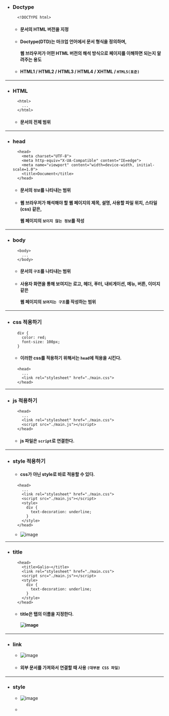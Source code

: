 - ### Doctype
  ```
    <!DOCTYPE html>
  ```
  - #### 문서의 HTML 버전을 지정
  - #### Doctype(DTD)는 마크업 언어에서 문서 형식을 정의하며, <br><br> 웹 브라우저가 어떤 HTML 버전의 해석 방식으로 페이지를 이해하면 되는지 알려주는 용도
  - #### HTML1 / HTML2 / HTML3 / HTML4 / XHTML / `HTML5(표준)`
------
- ### HTML
  ```
    <html>
      ...
    </html>
  ```
  - #### 문서의 전체 범위
----
- ### head
  ```
    <head>
      <meta charset="UTF-8">
      <meta http-equiv="X-UA-Compatible" content="IE=edge">
      <meta name="viewport" content="width=device-width, initial-scale=1.0">
      <title>Document</title>
    </head>
  ```
  - #### 문서의 `정보`를 나타내는 범위
  - #### 웹 브라우저가 해석해야 할 웹 페이지의 제목, 설명, 사용할 파일 위치, 스타일(css) 같은, <br><br> 웹 페이지의 `보이지 않는 정보`를 작성
------
- ### body
  ```
    <body>
      ...
    </body>
  ```
  - #### 문서의 `구조`를 나타내는 범위
  - #### 사용자 화면을 통해 보여지는 로고, 헤더, 푸터, 내비게이션, 메뉴, 버튼, 이미지 같은 <br><br> 웹 페이지의 `보여지는 구조`를 작성하는 범위
------
- ### css 적용하기
  ```
    div {
      color: red;
      font-size: 100px;
    }
  ```
  - #### 이러한 css를 적용하기 위해서는 `head`에 적용을 시킨다.
  ```
    <head>
      ...
      <link rel="stylesheet" href="./main.css">
    </head>
  ```
------
- ### js 적용하기
  ```
    <head>
      ...
      <link rel="stylesheet" href="./main.css">
      <script src="./main.js"></script>
    </head>
  ```
  - #### js 파일은 `script`로 연결한다.
-----
- ### style 적용하기
  - #### css가 아닌 style로 바로 적용할 수 있다.
  ```
    <head>
      ...
      <link rel="stylesheet" href="./main.css">
      <script src="./main.js"></script>
      <style>
        div {
          text-decoration: underline;
        }
      </style>
    </head>
  ```
  - ![image](https://user-images.githubusercontent.com/35948339/148875207-50b7a82b-93ce-471e-aed6-8732a58234b7.png)
------
- ### title
  ``` 
    <head>
      <title>Galio~</title>
      <link rel="stylesheet" href="./main.css">
      <script src="./main.js"></script>
      <style>
        div {
          text-decoration: underline;
        }
      </style>
    </head>
  ```
  - #### title은 탭의 이름을 지정한다. <br><br> ![image](https://user-images.githubusercontent.com/35948339/148875381-a665560e-04f5-4c49-b37d-d3b44b56ca0e.png)
-----
- ### link
  - ![image](https://user-images.githubusercontent.com/35948339/148875673-188c4af5-531a-4304-8093-3045c5da398d.png)
  - #### 외부 문서를 가져와서 연결할 때 사용 `(대부분 CSS 파일)`
-----
- ### style
  - ![image](https://user-images.githubusercontent.com/35948339/148876003-6ae39f37-ea3a-4f98-9357-3aba02cb9afd.png)
  - ####

